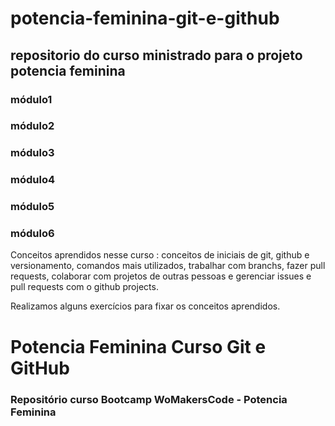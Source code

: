 # potencia-feminina-git-e-github



## repositorio do curso ministrado para o projeto potencia feminina


### módulo1
### módulo2
### módulo3
### módulo4
### módulo5
### módulo6


Conceitos aprendidos nesse curso : conceitos de iniciais de git, github e versionamento, comandos mais utilizados, trabalhar com branchs, fazer pull requests, colaborar com projetos de outras pessoas e gerenciar issues e pull requests com o github projects.

Realizamos alguns exercícios para fixar os conceitos aprendidos.
# Potencia Feminina Curso Git e GitHub 
### Repositório curso Bootcamp WoMakersCode - Potencia Feminina
